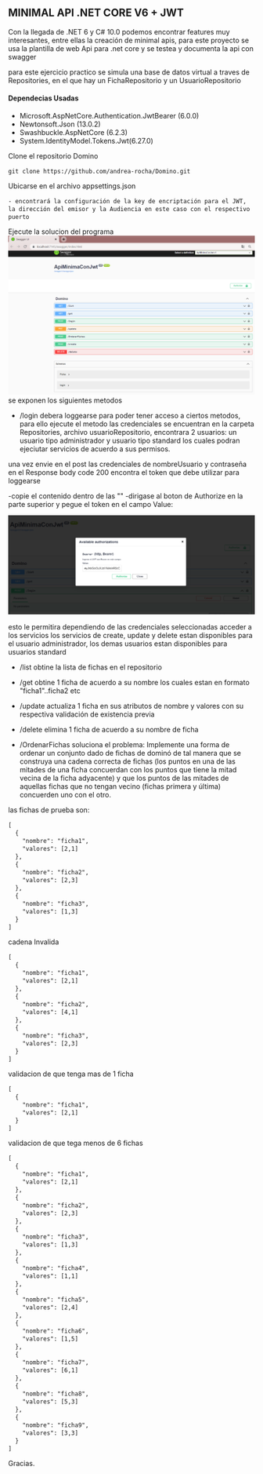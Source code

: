 ## MINIMAL API .NET CORE V6 + JWT
Con la llegada de .NET 6 y C# 10.0 podemos encontrar features muy interesantes, entre ellas la creación de minimal apis, para este proyecto se usa la plantilla de web Api para .net core y se testea y documenta la api con swagger

para este ejercicio practico se simula una base de datos virtual a traves de Repositories, en el que hay un FichaRepositorio y un UsuarioRepositorio

#### Dependecias Usadas 

- Microsoft.AspNetCore.Authentication.JwtBearer (6.0.0)
- Newtonsoft.Json (13.0.2)
- Swashbuckle.AspNetCore (6.2.3)
- System.IdentityModel.Tokens.Jwt(6.27.0)

Clone el repositorio Domino
```
git clone https://github.com/andrea-rocha/Domino.git
```
Ubicarse en el archivo appsettings.json 
```
- encontrará la configuración de la key de encriptación para el JWT, la dirección del emisor y la Audiencia en este caso con el respectivo puerto 
```
Ejecute la solucion del programa 
![swagger](./imagenes/swagger.png?raw=true)
se exponen los siguientes metodos

- /login
debera loggearse para poder tener acceso a ciertos metodos, para ello ejecute el metodo las credenciales se encuentran en la carpeta Repositories, archivo usuarioRepositorio, encontrara 2 usuarios: un usuario tipo administrador y usuario tipo standard los cuales podran ejeciutar servicios de acuerdo a sus permisos.

una vez envie en el post las credenciales de nombreUsuario y contraseña en el Response body code 200 encontra el token que debe utilizar para loggearse 

-copie el contenido dentro de las ""
-dirigase al boton de Authorize en la parte superior y pegue el token en el campo Value:

![swagger](./imagenes/inicio.png?raw=true)

esto le permitira dependiendo de las credenciales seleccionadas acceder a los servicios 
los servicios de create, update y delete estan disponibles para el usuario administrador, los demas usuarios estan disponibles para usuarios standard 

- /list 
obtine la lista de fichas en el repositorio 

- /get
obtine 1 ficha de acuerdo a su nombre los cuales estan en formato "ficha1"..ficha2 etc 

- /update 
actualiza 1 ficha en sus atributos de nombre y valores con su respectiva validación de existencia previa 

- /delete 
 elimina 1 ficha de acuerdo a su nombre de ficha 

- /OrdenarFichas
 soluciona el problema:
Implemente una forma de ordenar un conjunto dado de fichas de dominó de tal manera que se
construya una cadena correcta de fichas (los puntos en una de las mitades de una ficha concuerdan con
los puntos que tiene la mitad vecina de la ficha adyacente) y que los puntos de las mitades de aquellas
fichas que no tengan vecino (fichas primera y última) concuerden uno con el otro.

las fichas de prueba son: 

``` 
[
  {
    "nombre": "ficha1",
    "valores": [2,1]
  },
  {
    "nombre": "ficha2",
    "valores": [2,3]
  },
  {
    "nombre": "ficha3",
    "valores": [1,3]
  }
]
```
cadena Invalida 
``` 
[
  {
    "nombre": "ficha1",
    "valores": [2,1]
  },
  {
    "nombre": "ficha2",
    "valores": [4,1]
  },
  {
    "nombre": "ficha3",
    "valores": [2,3]
  }
]
```
validacion de que tenga mas de 1 ficha 
``` 
[
  {
    "nombre": "ficha1",
    "valores": [2,1]
  }
]
```
validacion de que tega menos de 6 fichas 
``` 
[
  {
    "nombre": "ficha1",
    "valores": [2,1]
  },
  {
    "nombre": "ficha2",
    "valores": [2,3]
  },
  {
    "nombre": "ficha3",
    "valores": [1,3]
  },
  {
    "nombre": "ficha4",
    "valores": [1,1]
  },
  {
    "nombre": "ficha5",
    "valores": [2,4]
  },
  {
    "nombre": "ficha6",
    "valores": [1,5]
  },
  {
    "nombre": "ficha7",
    "valores": [6,1]
  },
  {
    "nombre": "ficha8",
    "valores": [5,3]
  },
  {
    "nombre": "ficha9",
    "valores": [3,3]
  }
]
```
Gracias.